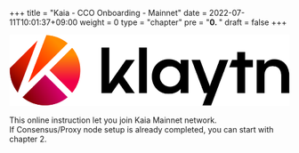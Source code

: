 +++
title = "Kaia - CCO Onboarding - Mainnet"
date = 2022-07-11T10:01:37+09:00
weight = 0
type = "chapter"
pre = "<b>0. </b>"
draft = false
+++


![Kaia Logo](/images/Logo-1.png)
   
This online instruction let you join Kaia Mainnet network.    
If Consensus/Proxy node setup is already completed, you can start with chapter 2.   
